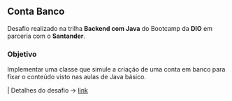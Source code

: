 ## Conta Banco

Desafio realizado na trilha **Backend com Java** do Bootcamp da **DIO** em parceria com o **Santander**.

### Objetivo

Implementar uma classe que simule a criação de uma conta em banco para fixar o conteúdo visto nas aulas de Java básico.

| Detalhes do desafio -> [link](https://github.com/digitalinnovationone/trilha-java-basico/tree/main/desafios/sintaxe)
